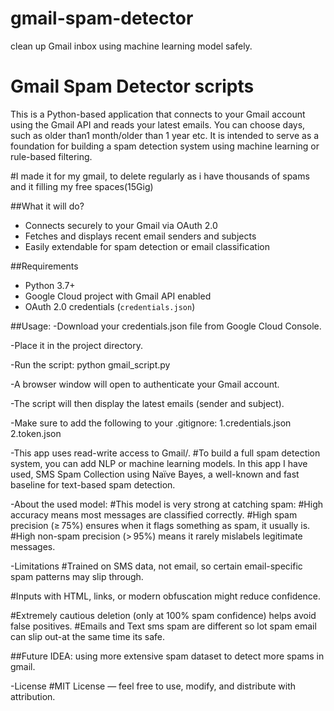 # gmail-spam-detector
clean up Gmail inbox using machine learning model safely. 

# Gmail Spam Detector scripts

This is a Python-based application that connects to your Gmail account using the Gmail API and reads your latest emails. You can choose days, such as older than1 month/older than 1 year etc. It is intended to serve as a foundation for building a spam detection system using machine learning or rule-based filtering.

#I made it for my gmail, to delete regularly as i have thousands of spams and it filling my free spaces(15Gig)

##What it will do?

- Connects securely to your Gmail via OAuth 2.0
- Fetches and displays recent email senders and subjects
- Easily extendable for spam detection or email classification

##Requirements

- Python 3.7+
- Google Cloud project with Gmail API enabled
- OAuth 2.0 credentials (`credentials.json`)


##Usage:
-Download your credentials.json file from Google Cloud Console.

-Place it in the project directory.

-Run the script: 
python gmail_script.py

-A browser window will open to authenticate your Gmail account.

-The script will then display the latest emails (sender and subject).

-Make sure to add the following to your .gitignore:
1.credentials.json
2.token.json


-This app uses read-write access to Gmail/.
#To build a full spam detection system, you can add NLP or machine learning models. In this app I have used, SMS Spam Collection using Naïve Bayes, a well-known and fast baseline for text-based spam detection.

-About the used model:
#This model is very strong at catching spam:
#High accuracy means most messages are classified correctly.
#High spam precision (≥ 75%) ensures when it flags something as spam, it usually is.
#High non-spam precision (> 95%) means it rarely mislabels legitimate messages.

-Limitations
#Trained on SMS data, not email, so certain email-specific spam patterns may slip through.

#Inputs with HTML, links, or modern obfuscation might reduce confidence.

#Extremely cautious deletion (only at 100% spam confidence) helps avoid false positives.
#Emails and Text sms spam are different so lot spam email can slip out-at the same time its safe.

##Future IDEA:
using more extensive spam dataset to detect more spams in gmail.


-License
#MIT License — feel free to use, modify, and distribute with attribution.